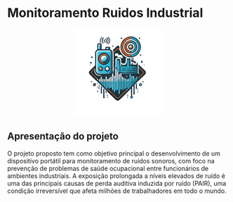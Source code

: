 # Monitoramento Ruidos Industrial



<p align="center">
  <img height="200px" src="utils/logo.png">
</p>

## Apresentação do projeto


O projeto proposto tem como objetivo principal o desenvolvimento de um dispositivo portátil para monitoramento de ruídos sonoros, com foco na prevenção de problemas de saúde ocupacional entre funcionários de ambientes industriais. A exposição prolongada a níveis elevados de ruído é uma das principais causas de perda auditiva induzida por ruído (PAIR), uma condição irreversível que afeta milhões de trabalhadores em todo o mundo.


